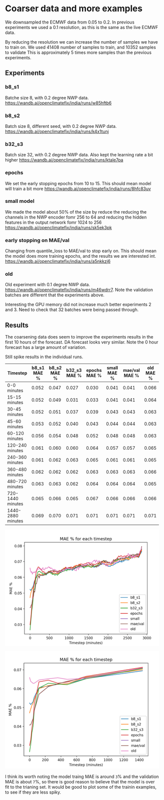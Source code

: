 # Coarser data and more examples

We downsampled the ECMWF data from 0.05 to 0.2.
In previous experiments we used a 0.1 resolution, as this is the same as the live ECMWF data.

By reducing the resolution we can increase the number of samples we have to train on.
We used 41408 number of samples to train, and 10352 samples to validate
This is approximately 5 times more samples than the previous experiments.

## Experiments


### b8_s1
Batche size 8, with 0.2 degree NWP data.
https://wandb.ai/openclimatefix/india/runs/w85hftb6


### b8_s2
Batch size 8, different seed, with 0.2 degree NWP data.
https://wandb.ai/openclimatefix/india/runs/k4x1tunj

### b32_s3
Batch size 32, with 0.2 degree NWP data. Also kept the learning rate a bit higher
https://wandb.ai/openclimatefix/india/runs/ktale7pa

### epochs
We set the early stopping epochs from 10 to 15. This should mean model will train a bit more
https://wandb.ai/openclimatefix/india/runs/8hfc83uv

### small model
We made the model about 50% of the size by reduce the reducing the channels in the NWP encoder fomr 256 to 64 and reducing the hidden features in the output network fomr 1024 to 256
https://wandb.ai/openclimatefix/india/runs/sk5ek3pk


### early stopping on MAE/val
Changing from quantile_loss to MAE/val to stop early on. This should mean the model does more training epochs, and the results we are interested int.
https://wandb.ai/openclimatefix/india/runs/a5nkkzj6


### old
Old experiment with 0.1 degree NWP data.
https://wandb.ai/openclimatefix/india/runs/m46wdrr7.
Note the validation batches are different that the experiments above.

Interesting the GPU memory did not increase much better experiments 2 and 3.
Need to check that 32 batches were being passed through.

## Results

The coarsening data does seem to improve the experiments results in the first 10 hours of the forecast.
DA forecast looks very similar. Note the 0 hour forecast has a large amount of variation.



Still spike results in the individual runs.

| Timestep | b8_s1 MAE % | b8_s2 MAE % | b32_s3 MAE % | epochs MAE % | small MAE % | mae/val MAE % | old MAE % |
| --- | --- | --- | --- | --- | --- | --- | --- |
| 0-0 minutes | 0.052 | 0.047 | 0.027 | 0.030 | 0.041 | 0.041 | 0.066 |
| 15-15 minutes | 0.052 | 0.049 | 0.031 | 0.033 | 0.041 | 0.041 | 0.064 |
| 30-45 minutes | 0.052 | 0.051 | 0.037 | 0.039 | 0.043 | 0.043 | 0.063 |
| 45-60 minutes | 0.053 | 0.052 | 0.040 | 0.043 | 0.044 | 0.044 | 0.063 |
| 60-120 minutes | 0.056 | 0.054 | 0.048 | 0.052 | 0.048 | 0.048 | 0.063 |
| 120-240 minutes | 0.061 | 0.060 | 0.060 | 0.064 | 0.057 | 0.057 | 0.065 |
| 240-360 minutes | 0.061 | 0.062 | 0.063 | 0.065 | 0.061 | 0.061 | 0.065 |
| 360-480 minutes | 0.062 | 0.062 | 0.062 | 0.063 | 0.063 | 0.063 | 0.066 |
| 480-720 minutes | 0.063 | 0.063 | 0.062 | 0.064 | 0.064 | 0.064 | 0.065 |
| 720-1440 minutes | 0.065 | 0.066 | 0.065 | 0.067 | 0.066 | 0.066 | 0.066 |
| 1440-2880 minutes | 0.069 | 0.070 | 0.071 | 0.071 | 0.071 | 0.071 | 0.071 |


![](mae_step.png "mae_steps")

![](mae_step_smooth.png "mae_steps")

I think its worth noting the model traing MAE is around `3`% and the validation MAE is about `7`%, so there is good reason to believe that the model is over fit to the trianing set.
It would be good to plot some of the trainin examples, to see if they are less spiky.
